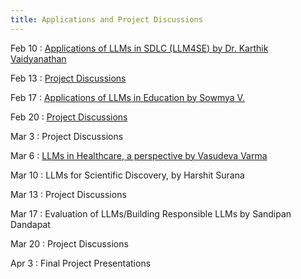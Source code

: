 ```yaml
---
title: Applications and Project Discussions
---
```


Feb 10
: [Applications of LLMs in SDLC (LLM4SE) by Dr. Karthik Vaidyanathan](../lectures/week-7)

Feb 13
: [Project Discussions](../lectures/week-7)

Feb 17
: [Applications of LLMs in Education by Sowmya V.](../lectures/week-8)

Feb 20
: [Project Discussions](../lectures/week-8)

Mar 3
: Project Discussions

Mar 6
: [LLMs in Healthcare, a perspective by Vasudeva Varma](../lectures/week-9)

Mar 10
: LLMs for Scientific Discovery, by Harshit Surana

Mar 13
: Project Discussions

Mar 17
: Evaluation of LLMs/Building Responsible LLMs by Sandipan Dandapat

Mar 20
: Project Discussions

Apr 3
: Final Project Presentations

